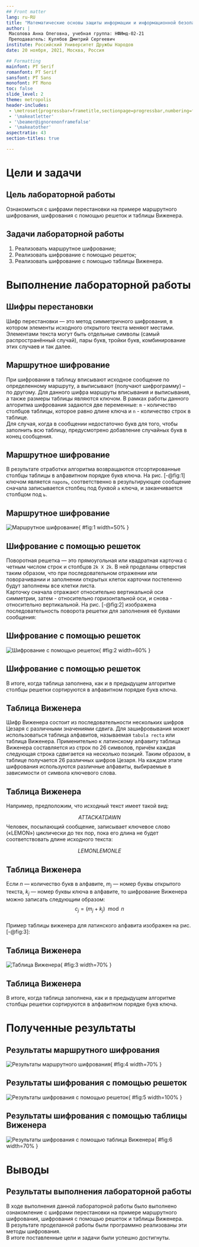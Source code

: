 ```yaml
---
## Front matter
lang: ru-RU
title: "Математические основы защиты информации и информационной безопасности. Лабораторная работа №2. Шифры перестановки"
author: |
 Масолова Анна Олеговна, учебная группа: НФИмд-02-21  
 Преподаватель: Кулябов Дмитрий Сергеевич
institute: Российский Университет Дружбы Народов
date: 20 ноября, 2021, Москва, Россия

## Formatting
mainfont: PT Serif
romanfont: PT Serif
sansfont: PT Sans
monofont: PT Mono
toc: false
slide_level: 2
theme: metropolis
header-includes: 
 - \metroset{progressbar=frametitle,sectionpage=progressbar,numbering=fraction}
 - '\makeatletter'
 - '\beamer@ignorenonframefalse'
 - '\makeatother'
aspectratio: 43
section-titles: true

---
```


# Цели и задачи

## Цель лабораторной работы

Ознакомиться с шифрами перестановки на примере маршрутного шифрования, шифрования с помощью решеток и таблицы Виженера.

## Задачи лабораторной работы 

1. Реализовать маршрутное шифрование;
2. Реализовать шифрование с помощью решеток;
3. Реализовать шифрование с помощью таблицы Виженера.

# Выполнение лабораторной работы

## Шифры перестановки

Шифр перестановки — это метод симметричного шифрования, в котором элементы исходного открытого текста меняют местами. Элементами текста могут быть отдельные символы (самый распространённый случай), пары букв, тройки букв, комбинирование этих случаев и так далее.

## Маршрутное шифрование

При шифровании в таблицу вписывают исходное сообщение по определенному маршруту, а выписывают (получают шифрограмму) – по другому. Для данного шифра маршруты вписывания и выписывания, а также размеры таблицы являются ключом.
В рамках работы данного алгоритма шифрования задаются две переменные: `m` - количество столбцов таблицы, которое равно длине ключа и `n` - количество строк в таблице.  
Для случая, когда в сообщении недостаточно букв для того, чтобы заполнить всю таблицу, предусмотрено добавление случайных букв в конец сообщения.  

## Маршрутное шифрование

В результате отработки алгоритма возвращаются отсортированные столбцы таблицы в алфавитном порядке букв ключа. На рис. [-@fig:1] ключом является `пароль`, соответственно в результирующее сообщение сначала записывается столбец под буквой `a` ключа, и заканчивается столбцом под `ь`.

## Маршрутное шифрование

![Маршрутное шифрование](image/marshrut.png){ #fig:1 width=50% }  

## Шифрование с помощью решеток

Поворотная решетка — это прямоугольная или квадратная карточка с четным числом строк и столбцов `2k X 2k`. В ней проделаны отверстия таким образом, что при последовательном отражении или поворачивании и заполнении открытых клеток карточки постепенно будут заполнены все клетки листа.  
Карточку сначала отражают относительно вертикальной оси симметрии, затем - относительно горизонтальной оси, и снова - относительно вертикальной. На рис. [-@fig:2] изображена последовательность поворота решетки для заполнения её буквами сообщения:  

## Шифрование с помощью решеток

![Шифрование с помощью решеток](image/reshetka.png){ #fig:2 width=60% }  

## Шифрование с помощью решеток

В итоге, когда таблица заполнена, как и в предыдущем алгоритме столбцы решетки сортируются в алфавитном порядке букв ключа.

## Таблица Виженера

Шифр Виженера состоит из последовательности нескольких шифров Цезаря с различными значениями сдвига. Для зашифровывания может использоваться таблица алфавитов, называемая `tabula recta` или таблица Виженера. Применительно к латинскому алфавиту таблица Виженера составляется из строк по 26 символов, причём каждая следующая строка сдвигается на несколько позиций. Таким образом, в таблице получается 26 различных шифров Цезаря. На каждом этапе шифрования используются различные алфавиты, выбираемые в зависимости от символа ключевого слова.  

## Таблица Виженера

Например, предположим, что исходный текст имеет такой вид:

$$ATTACKATDAWN$$
Человек, посылающий сообщение, записывает ключевое слово («LEMON») циклически до тех пор, пока его длина не будет соответствовать длине исходного текста:

$$LEMONLEMONLE$$

## Таблица Виженера

Если $n$  — количество букв в алфавите, $m_{j}$ — номер буквы открытого текста, $k_{j}$ — номер буквы ключа в алфавите, то шифрование Виженера можно записать следующим образом:
$$ c_{j}=(m_{j}+k_{j})\mod {n}$$  
Пример таблицы виженера для латинского алфавита изображен на рис. [-@fig:3]:  

## Таблица Виженера

![Таблица Виженера](image/visioner.png){ #fig:3 width=70% }  

## Таблица Виженера

В итоге, когда таблица заполнена, как и в предыдущем алгоритме столбцы решетки сортируются в алфавитном порядке букв ключа.

# Полученные результаты

## Результаты маршрутного шифрования

![Результаты маршрутного шифрования](image/01.jpg){ #fig:4 width=70% }

## Результаты шифрования с помощью решеток

![Результаты шифрования с помощью решеток](image/02.jpg){ #fig:5 width=100% }

## Результаты шифрования с помощью таблицы Виженера

![Результаты шифрования с помощью таблица Виженера](image/03.jpg){ #fig:6 width=70% }

# Выводы

## Результаты выполнения лабораторной работы

В ходе выполнения данной лабораторной работы было выполнено ознакомление с шифрами перестановки на примере маршрутного шифрования, шифрования с помощью решеток и таблицы Виженера.  
В результате проделанной работы были программно реализованы эти методы шифрования.  
В итоге поставленные цели и задачи были успешно достигнуты.